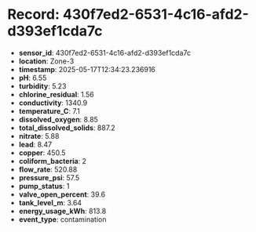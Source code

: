 # Record: 430f7ed2-6531-4c16-afd2-d393ef1cda7c

- **sensor_id**: 430f7ed2-6531-4c16-afd2-d393ef1cda7c
- **location**: Zone-3
- **timestamp**: 2025-05-17T12:34:23.236916
- **pH**: 6.55
- **turbidity**: 5.23
- **chlorine_residual**: 1.56
- **conductivity**: 1340.9
- **temperature_C**: 7.1
- **dissolved_oxygen**: 8.85
- **total_dissolved_solids**: 887.2
- **nitrate**: 5.88
- **lead**: 8.47
- **copper**: 450.5
- **coliform_bacteria**: 2
- **flow_rate**: 520.88
- **pressure_psi**: 57.5
- **pump_status**: 1
- **valve_open_percent**: 39.6
- **tank_level_m**: 3.64
- **energy_usage_kWh**: 813.8
- **event_type**: contamination